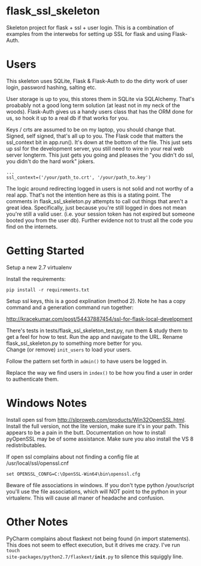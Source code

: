 flask_ssl_skeleton
==================

Skeleton project for flask + ssl + user login. This is a combination of examples from the interwebs for setting up SSL for flask and using Flask-Auth. 

Users
===============
This skeleton uses SQLite, Flask & Flask-Auth to do the dirty work of user login, password hashing, salting etc.

User storage is up to you, this stores them in SQLite via SQLAlchemy. That's proabably not a good long term solution (at least not in my neck of the woods). Flask-Auth gives us a handy users class that has the ORM done for us, so hook it up to a real db if that works for you. 

Keys / crts are assumed to be on my laptop, you should change that. Signed, self signed, that's all up to you. The Flask code that matters the ssl_context bit in app.run(). It's down at the bottom of the file. This just sets up ssl for the development server, you still need to wire in your real web server longterm. This just gets you going and pleases the "you didn't do ssl, you didn't do the hard work" jokers.  
   
    ...
    ssl_context=('/your/path_to.crt', '/your/path_to.key')

The logic around redirecting logged in users is not solid and not worthy of a real app. That's not the intention here as this is a stating point. The comments in flask_ssl_skeleton.py attempts to call out things that aren't a great idea. Specifically, just because you're still logged in does not mean you're still a valid user. (i.e. your session token has not expired but someone booted you from the user db). Further evidence not to trust all the code you find on the internets.

Getting Started
===================
Setup a new 2.7 virtualenv

Install the requirements:
    
    pip install -r requirements.txt

Setup ssl keys, this is a good explination (method 2). Note he has a copy command and a generation command run together:

http://kracekumar.com/post/54437887454/ssl-for-flask-local-development

There's tests in tests/flask_ssl_skeleton_test.py, run them & study them to get a feel for how to test. 
Run the app and navigate to the URL.
Rename flask_ssl_skeleton.py to something more better for you.  
Change (or remove) <code>init_users</code> to load your users.

Follow the pattern set forth in <code>admin()</code> to have users be logged in.

Replace the way we find users in <code>index()</code> to be how you find a user in order to authenticate them.

Windows Notes
===================
Install open ssl from http://slproweb.com/products/Win32OpenSSL.html. Install the full version, not the lite version, make sure it's in your path. This appears to be a pain in the butt. Documentation on how to install pyOpenSSL may be of some assistance. Make sure you also install the VS 8 redistributables. 

If open ssl complains about not finding a config file at /usr/local/ssl/openssl.cnf
    
    set OPENSSL_CONFG=C:\OpenSSL-Win64\bin\openssl.cfg

Beware of file associations in windows. If you don't type python /your/script you'll use the file associations, which will NOT point to the python in your virtualenv. This will cause all maner of headache and confusion.

Other Notes
=================
PyCharm complains about flaskext not being found (in import statements). This does not seem to effect execution, but it
drives me crazy. I've run <code>touch site-packages/python2.7/flaskext/__init__.py</code> to silence this squiggly line.
